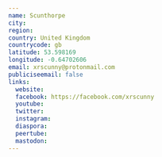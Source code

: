 ```yaml
---
name: Scunthorpe
city:
region:
country: United Kingdom
countrycode: gb
latitude: 53.598169
longitude: -0.64702606
email: xrscunny@protonmail.com
publiciseemail: false
links:
  website:
  facebook: https://facebook.com/xrscunny
  youtube:
  twitter:
  instagram:
  diaspora:
  peertube:
  mastodon:
---
```

